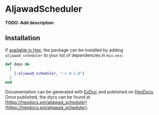 # AljawadScheduler

**TODO: Add description**

## Installation

If [available in Hex](https://hex.pm/docs/publish), the package can be installed
by adding `aljawad_scheduler` to your list of dependencies in `mix.exs`:

```elixir
def deps do
  [
    {:aljawad_scheduler, "~> 0.1.0"}
  ]
end
```

Documentation can be generated with [ExDoc](https://github.com/elixir-lang/ex_doc)
and published on [HexDocs](https://hexdocs.pm). Once published, the docs can
be found at [https://hexdocs.pm/aljawad_scheduler](https://hexdocs.pm/aljawad_scheduler).

